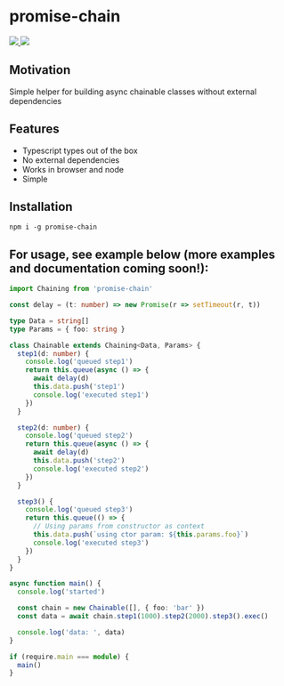 # promise-chain

<a href="https://www.npmjs.com/package/promise-chain" alt="Downloads">
  <img src="https://img.shields.io/npm/dm/promise-chain" />
</a>

<a href="https://www.npmjs.com/package/promise-chain">
  <img src="https://img.shields.io/npm/v/promise-chain" />
</a>

## Motivation
Simple helper for building async chainable classes without external dependencies

## Features
 - Typescript types out of the box
 - No external dependencies
 - Works in browser and node
 - Simple
 
## Installation
```shell
npm i -g promise-chain
```

## For usage, see example below (more examples and documentation coming soon!):

```ts
import Chaining from 'promise-chain'

const delay = (t: number) => new Promise(r => setTimeout(r, t))

type Data = string[]
type Params = { foo: string }

class Chainable extends Chaining<Data, Params> {
  step1(d: number) {
    console.log('queued step1')
    return this.queue(async () => {
      await delay(d)
      this.data.push('step1')
      console.log('executed step1')
    })
  }

  step2(d: number) {
    console.log('queued step2')
    return this.queue(async () => {
      await delay(d)
      this.data.push('step2')
      console.log('executed step2')
    })
  }

  step3() {
    console.log('queued step3')
    return this.queue(() => {
      // Using params from constructor as context
      this.data.push(`using ctor param: ${this.params.foo}`)
      console.log('executed step3')
    })
  }
}

async function main() {
  console.log('started')

  const chain = new Chainable([], { foo: 'bar' })
  const data = await chain.step1(1000).step2(2000).step3().exec()

  console.log('data: ', data)
}

if (require.main === module) {
  main()
}
```
